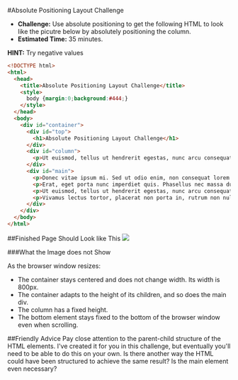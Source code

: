 #Absolute Positioning Layout Challenge

* **Challenge:** Use absolute positioning to get the following HTML to look like the picutre below by absolutely positioning the column.
* **Estimated Time:** 35 minutes.

**HINT:** Try negative values

```html
<!DOCTYPE html>
<html>
  <head>
    <title>Absolute Positioning Layout Challenge</title>
    <style>
      body {margin:0;background:#444;}
    </style>
  </head>
  <body>
    <div id="container">
      <div id="top">
        <h1>Absolute Positioning Layout Challenge</h1>
      </div>
      <div id="column">
        <p>Ut euismod, tellus ut hendrerit egestas, nunc arcu consequat sem, vel ultricies libero est quis lectus. Morbi laoreet lorem id orci consectetur scelerisque. Curabitur feugiat, sem sit amet fermentum iaculis, enim turpis malesuada risus, in dictum purus ligula eget nulla. Morbi at tempus felis. Phasellus non ipsum eget lacus tristique fermentum. Duis sapien sapien, commodo at vehicula quis, condimentum vel lectus. Quisque ullamcorper laoreet cursus. Pellentesque mauris ante, auctor nec euismod a, imperdiet et nulla. Morbi a laoreet odio. Quisque vel mauris mi.</p>
      </div>
      <div id="main">
        <p>Donec vitae ipsum mi. Sed ut odio enim, non consequat lorem. Aenean nibh arcu, luctus a luctus volutpat, porttitor vitae ligula. Proin gravida eros ut sapien eleifend ullamcorper semper quam iaculis. Duis et sapien tellus. Cum sociis natoque penatibus et magnis dis parturient montes, nascetur ridiculus mus. Donec vel sodales arcu. Vestibulum ante ipsum primis in faucibus orci luctus et ultrices posuere cubilia Curae.</p>
        <p>Erat, eget porta nunc imperdiet quis. Phasellus nec massa dui, quis venenatis elit. Nullam non suscipit nisi. Maecenas varius consectetur nisl, non consequat tellus sollicitudin sed. Curabitur imperdiet egestas semper. Phasellus tempus dapibus mi, vitae interdum quam consequat quis. Pellentesque habitant morbi tristique senectus et netus et malesuada fames ac turpis egestas. Class aptent taciti sociosqu ad litora torquent per conubia nostra, per inceptos himenaeos. Curabitur imperdiet leo sed velit consequat id dictum tellus hendrerit. Aliquam bibendum dictum lectus, eget egestas odio sodales consectetur. Aliquam erat volutpat. Cras eu lectus justo, vitae mollis leo. In hac habitasse platea dictumst. Vivamus egestas sagittis neque euismod ultricies.</p>
        <p>Ut euismod, tellus ut hendrerit egestas, nunc arcu consequat sem, vel ultricies libero est quis lectus. Morbi laoreet lorem id orci consectetur scelerisque. Curabitur feugiat, sem sit amet fermentum iaculis, enim turpis malesuada risus, in dictum purus ligula eget nulla. Morbi at tempus felis. Phasellus non ipsum eget lacus tristique fermentum. Duis sapien sapien, commodo at vehicula quis, condimentum vel lectus. Quisque ullamcorper laoreet cursus. Pellentesque mauris ante, auctor nec euismod a, imperdiet et nulla. Morbi a laoreet odio. Quisque vel mauris mi.</p>
        <p>Vivamus lectus tortor, placerat non porta in, rutrum non nulla. Nunc auctor faucibus porttitor. Curabitur vel elit nec ligula porttitor eleifend. Vestibulum et ligula semper nibh viverra scelerisque eu et enim. Suspendisse potenti. In hac habitasse platea dictumst.</p>
      </div>
    </div>
  </body>
</html>
```

##Finished Page Should Look like This
![](https://raw.github.com/christensenacademy/christensen-academy/master/modules/css-layouts/challenges/absolute-positioning-layout-challenge.png)

###What the Image does not Show

As the browser window resizes:

* The container stays centered and does not change width. Its width is 800px.
* The container adapts to the height of its children, and so does the main div.
* The column has a fixed height.
* The bottom element stays fixed to the bottom of the browser window even when scrolling.

##Friendly Advice
Pay close attention to the parent-child structure of the HTML elements. I've created it for you in this challenge, but eventually you'll need to be able to do this on your own. Is there another way the HTML could have been structured to achieve the same result? Is the main element even necessary?